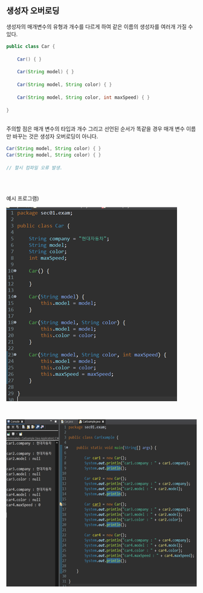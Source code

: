 ## 생성자 오버로딩


생성자의 매개변수의 유형과 개수를 다르게 하여 같은 
이름의 생성자를 여러개 가질 수 있다.


```java
public class Car {

	Car() { }
	
	Car(String model) { }

	Car(String model, String color) { }

	Car(String model, String color, int maxSpeed) { }

}
```
<br/>
주의할 점은 매개 변수의 타입과 개수 그리고 선언된 순서가
똑같을 경우 매개 변수 이름만 바꾸는 것은 생성자 오버로딩이 
아니다.

```java
Car(String model, String color) { }
Car(String model, String color) { }

// 할시 컴파일 오류 발생.
```
<br/><br/>

예시 프로그램)

![이미지](/programming/img/생성자.PNG)

<br/>

![이미지](/programming/img/생성자1.PNG)